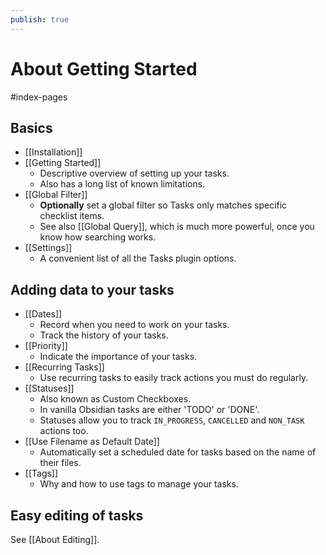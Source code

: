 ```yaml
---
publish: true
---
```


# About Getting Started

<span class="related-pages">#index-pages</span>

## Basics

- [[Installation]]
- [[Getting Started]]
  - Descriptive overview of setting up your tasks.
  - Also has a long list of known limitations.
- [[Global Filter]]
  - **Optionally** set a global filter so Tasks only matches specific checklist items.
  - See also [[Global Query]], which is much more powerful, once you know how searching works.
- [[Settings]]
  - A convenient list of all the Tasks plugin options.

## Adding data to your tasks

- [[Dates]]
  - Record when you need to work on your tasks.
  - Track the history of your tasks.
- [[Priority]]
  - Indicate the importance of your tasks.
- [[Recurring Tasks]]
  - Use recurring tasks to easily track actions you must do regularly.
- [[Statuses]]
  - Also known as Custom Checkboxes.
  - In vanilla Obsidian tasks are either 'TODO' or 'DONE'.
  - Statuses allow you to track `IN_PROGRESS`, `CANCELLED` and `NON_TASK` actions too.
- [[Use Filename as Default Date]]
  - Automatically set a scheduled date for tasks based on the name of their files.
- [[Tags]]
  - Why and how to use tags to manage your tasks.

## Easy editing of tasks

See [[About Editing]].
